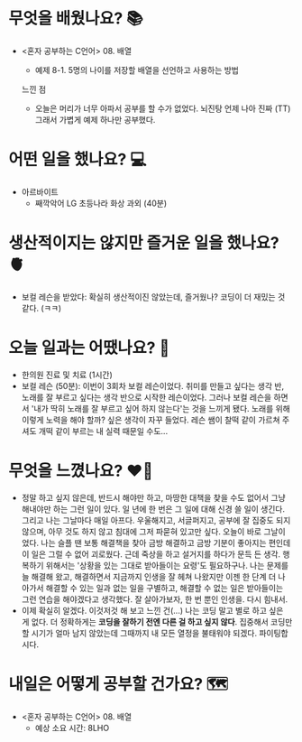# 무엇을 배웠나요? 📚
- <혼자 공부하는 C언어> 08. 배열
    - 예제 8-1. 5명의 나이를 저장할 배열을 선언하고 사용하는 방법 
    
    느낀 점
    - 오늘은 머리가 너무 아파서 공부를 할 수가 없었다. 뇌진탕 언제 나아 진짜 (TT) 그래서 가볍게 예제 하나만 공부했다.

# 어떤 일을 했나요? 💻
- 아르바이트
    - 째깍악어 LG 초등나라 화상 과외 (40분)

# 생산적이지는 않지만 즐거운 일을 했나요? 🫀
- 보컬 레슨을 받았다: 확실히 생산적이진 않았는데, 즐거웠나? 코딩이 더 재밌는 것 같다. (ㅋㅋ)

# 오늘 일과는 어땠나요? 🧳
- 한의원 진료 및 치료 (1시간)
- 보컬 레슨 (50분): 이번이 3회차 보컬 레슨이었다. 취미를 만들고 싶다는 생각 반, 노래를 잘 부르고 싶다는 생각 반으로 시작한 레슨이었다. 그러나 보컬 레슨을 하면서 '내가 딱히 노래를 잘 부르고 싶어 하지 않는다'는 것을 느끼게 됐다. 노래를 위해 이렇게 노력을 해야 할까? 싶은 생각이 자꾸 들었다. 레슨 쌤이 찰떡 같이 가르쳐 주셔도 개떡 같이 부르는 내 실력 때문일 수도...

# 무엇을 느꼈나요? ❤️‍🔥
- 정말 하고 싶지 않은데, 반드시 해야만 하고, 마땅한 대책을 찾을 수도 없어서 그냥 해내야만 하는 그런 일이 있다. 일 년에 한 번은 그 일에 대해 신경 쓸 일이 생긴다. 그리고 나는 그날마다 매일 아프다. 우울해지고, 서글퍼지고, 공부에 잘 집중도 되지 않으며, 아무 것도 하지 않고 침대에 그저 파묻혀 있고만 싶다. 오늘이 바로 그날이었다. 나는 슬플 땐 보통 해결책을 찾아 금방 해결하고 금방 기분이 좋아지는 편인데 이 일은 그럴 수 없어 괴로웠다. 근데 죽상을 하고 설거지를 하다가 문득 든 생각. 행복하기 위해서는 '상황을 있는 그대로 받아들이는 요령'도 필요하구나. 나는 문제를 늘 해결해 왔고, 해결하면서 지금까지 인생을 잘 헤쳐 나왔지만 이젠 한 단계 더 나아가서 해결할 수 있는 일과 없는 일을 구별하고, 해결할 수 없는 일은 받아들이는 그런 연습을 해야겠다고 생각했다. 잘 살아가보자, 한 번 뿐인 인생을. 다시 힘내서.
- 이제 확실히 알겠다. 이것저것 해 보고 느낀 건(...) 나는 코딩 말고 별로 하고 싶은 게 없다. 더 정확하게는 <b>코딩을 잘하기 전엔 다른 걸 하고 싶지 않다</b>. 집중해서 코딩만 할 시기가 얼마 남지 않았는데 그때까지 내 모든 열정을 불태워야 되겠다. 파이팅합시다.

# 내일은 어떻게 공부할 건가요? 🗺
- <혼자 공부하는 C언어> 08. 배열
    - 예상 소요 시간: 8LHO